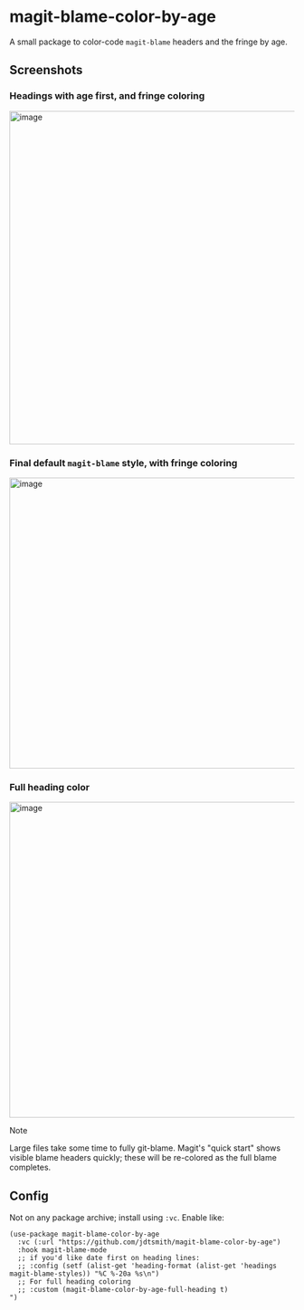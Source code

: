 # magit-blame-color-by-age

A small package to color-code `magit-blame` headers and the fringe by age.

## Screenshots

### Headings with age first, and fringe coloring
<img width="589" alt="image" src="https://github.com/user-attachments/assets/475b992b-9431-47d4-a528-e9417126d6c3" />

### Final default `magit-blame` style, with fringe coloring
<img width="514" alt="image" src="https://github.com/user-attachments/assets/8ba3154e-1425-4db1-b810-2088e980df09" />

### Full heading color
<img width="558" alt="image" src="https://github.com/user-attachments/assets/90120a3b-e4c9-4ad7-9450-1bcf7f76425b" />

> [!NOTE]
> Large files take some time to fully git-blame.  Magit's "quick start" shows visible blame headers quickly; these will be re-colored as the full blame completes.

## Config 

Not on any package archive; install using `:vc`.  Enable like:

```elisp
(use-package magit-blame-color-by-age
  :vc (:url "https://github.com/jdtsmith/magit-blame-color-by-age")
  :hook magit-blame-mode
  ;; if you'd like date first on heading lines:
  ;; :config (setf (alist-get 'heading-format (alist-get 'headings magit-blame-styles)) "%C %-20a %s\n")
  ;; For full heading coloring
  ;; :custom (magit-blame-color-by-age-full-heading t)
")
```
